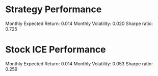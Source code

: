# Strategy Performance
Monthly Expected Return: 0.014
Monthly Volatility: 0.020
Sharpe ratio: 0.725
# Stock ICE Performance
Monthly Expected Return: 0.014
Monthly Volatility: 0.053
Sharpe ratio: 0.259
